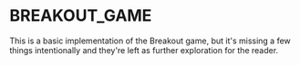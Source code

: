 # BREAKOUT_GAME

This is a basic implementation of the Breakout game, but it's missing a few things intentionally and they're left as further exploration for the reader.
